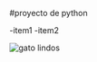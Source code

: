 #proyecto de python

-item1
-item2

![gato lindos](https://hospitalveterinariodonostia.com/wp-content/uploads/2022/02/Personalidad-gatos.png)
